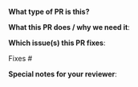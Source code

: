 <!--  Thanks for sending a pull request! -->
<!--  Have I run `make ci`? -->

**What type of PR is this?**

**What this PR does / why we need it**:

**Which issue(s) this PR fixes**:
<!--
*Automatically closes linked issue when PR is merged.
Usage: `Fixes #<issue number>`, or `Fixes (paste link of issue)`.
-->
Fixes #

**Special notes for your reviewer**:
